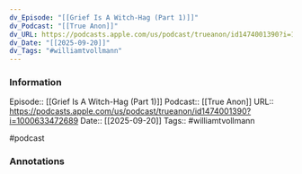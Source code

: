 ```yaml
---
dv_Episode: "[[Grief Is A Witch-Hag (Part 1)]]"
dv_Podcast: "[[True Anon]]"
dv_URL: https://podcasts.apple.com/us/podcast/trueanon/id1474001390?i=1000633472689
dv_Date: "[[2025-09-20]]"
dv_Tags: "#williamtvollmann"
---
```

### Information

Episode::  [[Grief Is A Witch-Hag (Part 1)]]
Podcast:: [[True Anon]]
URL:: https://podcasts.apple.com/us/podcast/trueanon/id1474001390?i=1000633472689
Date:: [[2025-09-20]]
Tags:: #williamtvollmann

#podcast


### Annotations

